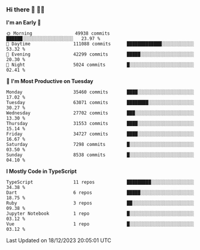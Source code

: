### Hi there 👋 🧑‍💻



<!--START_SECTION:waka-->
**I'm an Early 🐤** 

```text
🌞 Morning                49938 commits       ██████░░░░░░░░░░░░░░░░░░░   23.97 % 
🌆 Daytime                111088 commits      █████████████░░░░░░░░░░░░   53.32 % 
🌃 Evening                42299 commits       █████░░░░░░░░░░░░░░░░░░░░   20.30 % 
🌙 Night                  5024 commits        █░░░░░░░░░░░░░░░░░░░░░░░░   02.41 % 
```
📅 **I'm Most Productive on Tuesday** 

```text
Monday                   35460 commits       ████░░░░░░░░░░░░░░░░░░░░░   17.02 % 
Tuesday                  63071 commits       ████████░░░░░░░░░░░░░░░░░   30.27 % 
Wednesday                27702 commits       ███░░░░░░░░░░░░░░░░░░░░░░   13.30 % 
Thursday                 31553 commits       ████░░░░░░░░░░░░░░░░░░░░░   15.14 % 
Friday                   34727 commits       ████░░░░░░░░░░░░░░░░░░░░░   16.67 % 
Saturday                 7298 commits        █░░░░░░░░░░░░░░░░░░░░░░░░   03.50 % 
Sunday                   8538 commits        █░░░░░░░░░░░░░░░░░░░░░░░░   04.10 % 
```


**I Mostly Code in TypeScript** 

```text
TypeScript               11 repos            █████████░░░░░░░░░░░░░░░░   34.38 % 
Dart                     6 repos             █████░░░░░░░░░░░░░░░░░░░░   18.75 % 
Ruby                     3 repos             ██░░░░░░░░░░░░░░░░░░░░░░░   09.38 % 
Jupyter Notebook         1 repo              █░░░░░░░░░░░░░░░░░░░░░░░░   03.12 % 
Vue                      1 repo              █░░░░░░░░░░░░░░░░░░░░░░░░   03.12 % 
```




 Last Updated on 18/12/2023 20:05:01 UTC
<!--END_SECTION:waka-->


